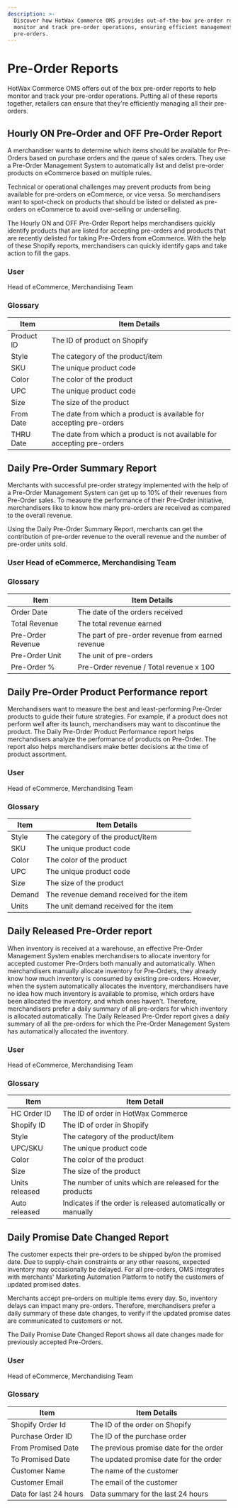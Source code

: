 ```yaml
---
description: >-
  Discover how HotWax Commerce OMS provides out-of-the-box pre-order reports to
  monitor and track pre-order operations, ensuring efficient management of all
  pre-orders.
---
```


# Pre-Order Reports

HotWax Commerce OMS offers out of the box pre-order reports to help monitor and track your pre-order operations. Putting all of these reports together, retailers can ensure that they're efficiently managing all their pre-orders.

## Hourly ON Pre-Order and OFF Pre-Order Report

A merchandiser wants to determine which items should be available for Pre-Orders based on purchase orders and the queue of sales orders. They use a Pre-Order Management System to automatically list and delist pre-order products on eCommerce based on multiple rules.

Technical or operational challenges may prevent products from being available for pre-orders on eCommerce, or vice versa. So merchandisers want to spot-check on products that should be listed or delisted as pre-orders on eCommerce to avoid over-selling or underselling.

The Hourly ON and OFF Pre-Order Report helps merchandisers quickly identify products that are listed for accepting pre-orders and products that are recently delisted for taking Pre-Orders from eCommerce. With the help of these Shopify reports, merchandisers can quickly identify gaps and take action to fill the gaps.

### User
Head of eCommerce, Merchandising Team

### Glossary

| Item       | Item Details                                                            |
| ---------- | ----------------------------------------------------------------------- |
| Product ID | The ID of product on Shopify                                            |
| Style      | The category of the product/item                                        |
| SKU        | The unique product code                                                 |
| Color      | The color of the product                                                |
| UPC        | The unique product code                                                 |
| Size       | The size of the product                                                 |
| From Date  | The date from which a product is available for accepting pre-orders     |
| THRU Date  | The date from which a product is not available for accepting pre-orders |

## Daily Pre-Order Summary Report

Merchants with successful pre-order strategy implemented with the help of a Pre-Order Management System can get up to 10% of their revenues from Pre-Order sales. To measure the performance of their Pre-Order initiative, merchandisers like to know how many pre-orders are received as compared to the overall revenue.

Using the Daily Pre-Order Summary Report, merchants can get the contribution of pre-order revenue to the overall revenue and the number of pre-order units sold.

### User Head of eCommerce, Merchandising Team

### Glossary

| Item              | Item Details                                      |
| ----------------- | ------------------------------------------------- |
| Order Date        | The date of the orders received                   |
| Total Revenue     | The total revenue earned                          |
| Pre-Order Revenue | The part of pre-order revenue from earned revenue |
| Pre-Order Unit    | The unit of pre-orders                            |
| Pre-Order %       | Pre-Order revenue / Total revenue x 100           |

## Daily Pre-Order Product Performance report

Merchandisers want to measure the best and least-performing Pre-Order products to guide their future strategies. For example, if a product does not perform well after its launch, merchandisers may want to discontinue the product. The Daily Pre-Order Product Performance report helps merchandisers analyze the performance of products on Pre-Order. The report also helps merchandisers make better decisions at the time of product assortment.

### User 

Head of eCommerce, Merchandising Team

### Glossary

| Item   | Item Details                             |
| ------ | ---------------------------------------- |
| Style  | The category of the product/item         |
| SKU    | The unique product code                  |
| Color  | The color of the product                 |
| UPC    | The unique product code                  |
| Size   | The size of the product                  |
| Demand | The revenue demand received for the item |
| Units  | The unit demand received for the item    |

## Daily Released Pre-Order report

When inventory is received at a warehouse, an effective Pre-Order Management System enables merchandisers to allocate inventory for accepted customer Pre-Orders both manually and automatically. When merchandisers manually allocate inventory for Pre-Orders, they already know how much inventory is consumed by existing pre-orders. However, when the system automatically allocates the inventory, merchandisers have no idea how much inventory is available to promise, which orders have been allocated the inventory, and which ones haven’t. Therefore, merchandisers prefer a daily summary of all pre-orders for which inventory is allocated automatically. The Daily Released Pre-Order report gives a daily summary of all the pre-orders for which the Pre-Order Management System has automatically allocated the inventory.

### User 
Head of eCommerce, Merchandising Team

### Glossary

| Item           | Item Detail                                                  |
| -------------- | ------------------------------------------------------------ |
| HC Order ID    | The ID of order in HotWax Commerce                           |
| Shopify ID     | The ID of order in Shopify                                   |
| Style          | The category of the product/item                             |
| UPC/SKU        | The unique product code                                      |
| Color          | The color of the product                                     |
| Size           | The size of the product                                      |
| Units released | The number of units which are released for the products      |
| Auto released  | Indicates if the order is released automatically or manually |

## Daily Promise Date Changed Report

The customer expects their pre-orders to be shipped by/on the promised date. Due to supply-chain constraints or any other reasons, expected inventory may occasionally be delayed. For all pre-orders, OMS integrates with merchants' Marketing Automation Platform to notify the customers of updated promised dates.

Merchants accept pre-orders on multiple items every day. So, inventory delays can impact many pre-orders. Therefore, merchandisers prefer a daily summary of these date changes, to verify if the updated promise dates are communicated to customers or not.

The Daily Promise Date Changed Report shows all date changes made for previously accepted Pre-Orders.

### User 
Head of eCommerce, Merchandising Team

### Glossary

| Item                   | Item Details                            |
| ---------------------- | --------------------------------------- |
| Shopify Order Id       | The ID of the order on Shopify          |
| Purchase Order ID      | The ID of the purchase order            |
| From Promised Date     | The previous promise date for the order |
| To Promised Date       | The updated promise date for the order  |
| Customer Name          | The name of the customer                |
| Customer Email         | The email of the customer               |
| Data for last 24 hours | Data summary for the last 24 hours      |
